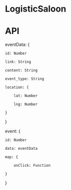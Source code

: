 # LogisticSaloon

# API

eventData: {

    id: Number
    
    link: String
    
    content: String
    
    event_type: String
    
    location: {

        lat: Number
    
        lng: Number
    
    }

}

event: {
    
    id: Number
    
    data: eventData
    
    map: {
    
        onClick: Function
    
    }

}